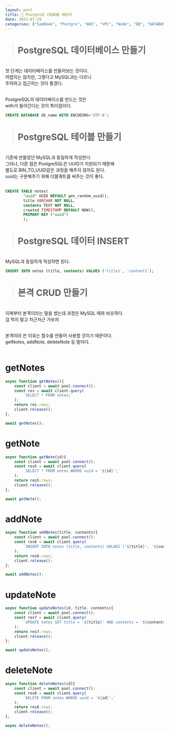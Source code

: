```yaml
---
layout: post
title: 🐘 Postgre로 CRUD를 해보자
date: 2023-07-29
categories: ["SamBeak", "Postgre", "AWS", "VPC", "Node", "DB", "DATABASE"]
---
```


> # PostgreSQL 데이터베이스 만들기

<br>
첫 단계는 데이터베이스를 만들어보는 것이다. <br>
어렵지는 않지만, 그렇다고 MySQL과는 다르니 <br>
주의하고 접근하는 것이 좋겠다. <br><br>

PostgreSQL의 데이터베이스를 만드는 것은 <br>
with가 들어간다는 것이 특이점이다. <br>

```SQL
CREATE DATABASE db_name WITH ENCODING='UTF-8';
```

> # PostgreSQL 테이블 만들기

<br>
기존에 만들었던 MySQL과 동일하게 작성한다. <br>
그러나, 다른 점은 PostgreSQL은 UUID가 지원되기 때문에 <br>
별도로 BIN_TO_UUID같은 과정을 해주지 않아도 된다. <br>
uuid는 구분해주기 위해 더블쿼트를 써주는 것이 좋다. <br><br>

```SQL
CREATE TABLE notes(
        "uuid" UUID DEFAULT gen_random_uuid(),
        title VARCHAR NOT NULL,
        contents TEXT NOT NULL,
        created TIMESTAMP DEFAULT NOW(),
        PRIMARY KEY ("uuid")
        );
```

> # PostgreSQL 데이터 INSERT

<br>
MySQL과 동일하게 작성하면 된다. <br>

```SQL
INSERT INTO notes (title, contents) VALUES ('title1', 'content1');
```

> # 본격 CRUD 만들기

<br>
이제부터 본격이라는 말을 썼는데 과정은 MySQL 때와 비슷하다. <br>
겁 먹지 말고 차근차근 가보자 <br><br>

본격이라 쓴 이유는 함수를 만들어 사용할 것이기 때문이다. <br>
getNotes, addNote, deleteNote 등 말이다. <br><br>

# getNotes

```JavaScript
async function getNotes(){
    const client = await pool.connect();
    const res = await client.query(
        `SELECT * FROM notes;`
    );
    return res.rows;
    client.release();
};

await getNotes();
```

# getNote

```JavaScript
async function getNote(id){
    const client = await pool.connect();
    const res5 = await client.query(
        `SELECT * FROM notes WHERE uuid = '${id}';`
    );
    return res5.rows;
    client.release();
};

await getNote();
```

# addNote

```JavaScript
async function addNotes(title, contents){
    const client = await pool.connect();
    const res6 = await client.query(
        `INSERT INTO notes (title, contents) VALUES ('${title}', '${contents}');`
    );
    return res6.rows;
    client.release();
};

await addNotes();
```

# updateNote

```JavaScript
async function updateNotes(id, title, contents){
    const client = await pool.connect();
    const res7 = await client.query(
        `UPDATE notes SET title = '${title}' AND contents = '${contents}' WHERE uuid = '${id}';`
    );
    return res7.rows;
    client.release();
};

await updateNotes();
```

# deleteNote

```JavaScript
async function deleteNotes(id){
    const client = await pool.connect();
    const res8 = await client.query(
        `DELETE FROM notes WHERE uuid = '${id}';`
    );
    return res8.rows;
    client.release();
};

async deleteNotes();
```
